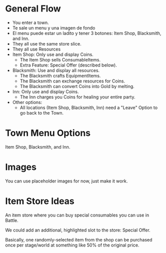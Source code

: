 
# General Flow
- You enter a town.
- Te sale un menu y una imagen de fondo
- El menu puede estar un ladito y tener 3 botones: Item Shop, Blacksmith, and Inn.
- They all use the same store slice.
- They all use Resources
- Item Shop: Only use and display Coins.
  - The Item Shop sells ConsumableItems.
  - Extra Feature: Special Offer (described below).
- Blacksmith: Use and display all resources.
  - The Blacksmith crafts EquipmentItems.
  - The Blacksmith can exchange resources for Coins.
  - The Blacksmith can convert Coins into Gold by melting.
- Inn: Only use and display Coins.
  - The Inn charges you Coins for healing your entire party.
- Other options:
  - All locations (Item Shop, Blacksmith, Inn) need a "Leave" Option to go back to the Town.

# Town Menu Options
Item Shop, Blacksmith, and Inn.

# Images
You can use placeholder images for now, just make it work.

# Item Store Ideas

An item store where you can buy special consumables you can use in Battle.

We could add an additional, highlighted slot to the store: Special Offer.

Basically, one randomly-selected item from the shop can be purchased once per stage/world at something like 50% of the original price.

